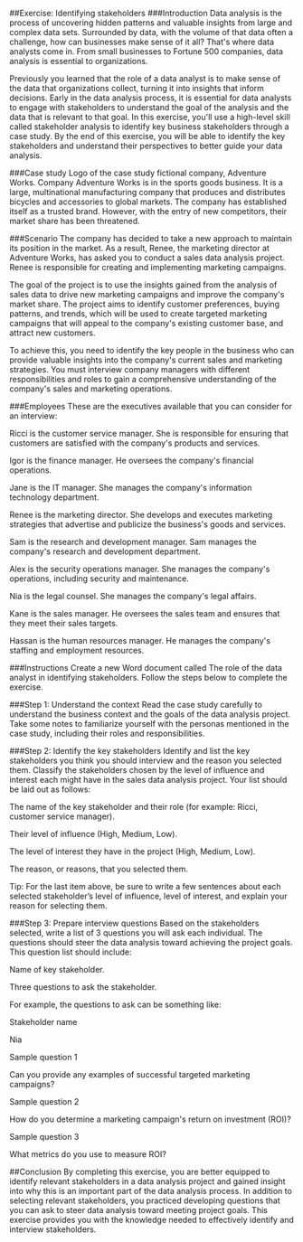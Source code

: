 ##Exercise: Identifying stakeholders
###Introduction
Data analysis is the process of uncovering hidden patterns and valuable insights from large and complex data sets. Surrounded by data, with the volume of that data often a challenge, how can businesses make sense of it all? That's where data analysts come in. From small businesses to Fortune 500 companies, data analysis is essential to organizations.

Previously you learned that the role of a data analyst is to make sense of the data that organizations collect, turning it into insights that inform decisions. Early in the data analysis process, it is essential for data analysts to engage with stakeholders to understand the goal of the analysis and the data that is relevant to that goal. In this exercise, you'll use a high-level skill called stakeholder analysis to identify key business stakeholders through a case study. By the end of this exercise, you will be able to identify the key stakeholders and understand their perspectives to better guide your data analysis.

###Case study
Logo of the case study fictional company, Adventure Works.
Company
Adventure Works is in the sports goods business. It is a large, multinational manufacturing company that produces and distributes bicycles and accessories to global markets. The company has established itself as a trusted brand. However, with the entry of new competitors, their market share has been threatened. 

###Scenario 
The company has decided to take a new approach to maintain its position in the market. As a result, Renee, the marketing director at Adventure Works, has asked you to conduct a sales data analysis project. Renee is responsible for creating and implementing marketing campaigns.

The goal of the project is to use the insights gained from the analysis of sales data to drive new marketing campaigns and improve the company's market share. The project aims to identify customer preferences, buying patterns, and trends, which will be used to create targeted marketing campaigns that will appeal to the company's existing customer base, and attract new customers.

To achieve this, you need to identify the key people in the business who can provide valuable insights into the company's current sales and marketing strategies. You must interview company managers with different responsibilities and roles to gain a comprehensive understanding of the company's sales and marketing operations. 

###Employees
These are the executives available that you can consider for an interview:

Ricci is the customer service manager. She is responsible for ensuring that customers are satisfied with the company's products and services.

Igor is the finance manager. He oversees the company's financial operations.

Jane is the IT manager. She manages the company's information technology department.

Renee is the marketing director. She develops and executes marketing strategies that advertise and publicize the business's goods and services.

Sam is the research and development manager. Sam manages the company's research and development department.

Alex is the security operations manager. She manages the company's operations, including security and maintenance.

Nia is the legal counsel. She manages the company's legal affairs.

Kane is the sales manager. He oversees the sales team and ensures that they meet their sales targets.

Hassan is the human resources manager. He manages the company's staffing and employment resources.

###Instructions
Create a new Word document called The role of the data analyst in identifying stakeholders. Follow the steps below to complete the exercise.

###Step 1: Understand the context
Read the case study carefully to understand the business context and the goals of the data analysis project. Take some notes to familiarize yourself with the personas mentioned in the case study, including their roles and responsibilities.

###Step 2: Identify the key stakeholders
Identify and list the key stakeholders you think you should interview and the reason you selected them. Classify the stakeholders chosen by the level of influence and interest each might have in the sales data analysis project. Your list should be laid out as follows:

The name of the key stakeholder and their role (for example: Ricci, customer service manager).

Their level of influence (High, Medium, Low).

The level of interest they have in the project (High, Medium, Low).

The reason, or reasons, that you selected them.

Tip: For the last item above, be sure to write a few sentences about each selected stakeholder’s level of influence, level of interest, and explain your reason for selecting them.

###Step 3: Prepare interview questions
Based on the stakeholders selected, write a list of 3 questions you will ask each individual. The questions should steer the data analysis toward achieving the project goals. This question list should include:

Name of key stakeholder. 

Three questions to ask the stakeholder.

For example, the questions to ask can be something like: 

Stakeholder name

Nia

Sample question 1

Can you provide any examples of successful targeted marketing campaigns?

Sample question 2

How do you determine a marketing campaign's return on investment (ROI)?

Sample question 3

What metrics do you use to measure ROI?

##Conclusion
By completing this exercise, you are better equipped to identify relevant stakeholders in a data analysis project and gained insight into why this is an important part of the data analysis process. In addition to selecting relevant stakeholders, you practiced developing questions that you can ask to steer data analysis toward meeting project goals. This exercise provides you with the knowledge needed to effectively identify and interview stakeholders.